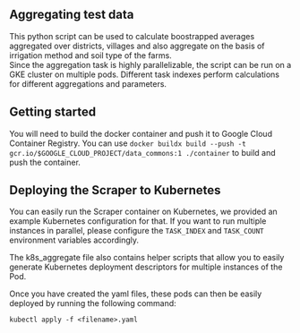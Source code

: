## Aggregating test data
This python script can be used to calculate boostrapped averages aggregated over districts, villages and also aggregate on the basis of irrigation method and soil type of the farms.   
Since the aggregation task is highly parallelizable, the script can be run on a GKE cluster on multiple pods. Different task indexes perform calculations for different aggregations and parameters.


## Getting started
You will need to build the docker container and push it to Google Cloud Container Registry. You can use `docker buildx build --push -t gcr.io/$GOOGLE_CLOUD_PROJECT/data_commons:1 ./container` to build and push the container.


## Deploying the Scraper to Kubernetes
You can easily run the Scraper container on Kubernetes, we provided an example Kubernetes configuration for that. If you want to run multiple instances in parallel, please configure the `TASK_INDEX` and `TASK_COUNT` environment variables accordingly.   

The k8s_aggregate file also contains helper scripts that allow you to easily generate Kubernetes deployment descriptors for multiple instances of the Pod.


Once you have created the yaml files, these pods can then be easily deployed by running the following command:
```
kubectl apply -f <filename>.yaml
```